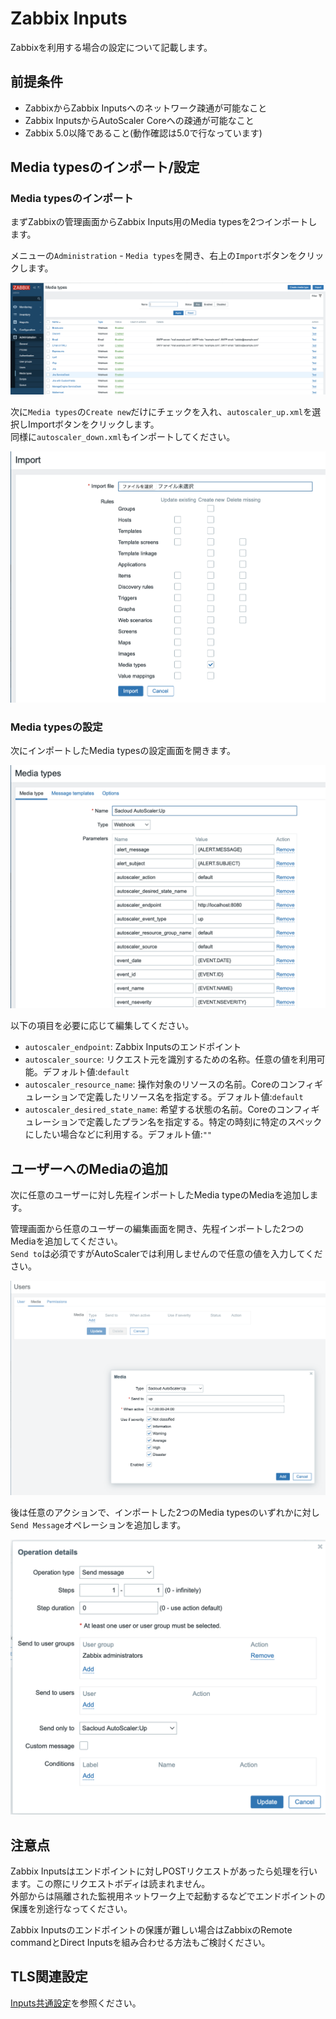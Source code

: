 # Zabbix Inputs

Zabbixを利用する場合の設定について記載します。

## 前提条件

- ZabbixからZabbix Inputsへのネットワーク疎通が可能なこと
- Zabbix InputsからAutoScaler Coreへの疎通が可能なこと
- Zabbix 5.0以降であること(動作確認は5.0で行なっています)

## Media typesのインポート/設定

### Media typesのインポート

まずZabbixの管理画面からZabbix Inputs用のMedia typesを2つインポートします。  

メニューの`Administration` - `Media types`を開き、右上の`Import`ボタンをクリックします。  

![zabbix01.png](images/zabbix01.png)

次に`Media types`の`Create new`だけにチェックを入れ、`autoscaler_up.xml`を選択しImportボタンをクリックします。  
同様に`autoscaler_down.xml`もインポートしてください。

![zabbix02.png](images/zabbix02.png)

### Media typesの設定

次にインポートしたMedia typesの設定画面を開きます。  

![zabbix03.png](images/zabbix03.png)

以下の項目を必要に応じて編集してください。

- `autoscaler_endpoint`: Zabbix Inputsのエンドポイント
- `autoscaler_source`: リクエスト元を識別するための名称。任意の値を利用可能。デフォルト値:`default`
- `autoscaler_resource_name`: 操作対象のリソースの名前。Coreのコンフィギュレーションで定義したリソース名を指定する。デフォルト値:`default`
- `autoscaler_desired_state_name`: 希望する状態の名前。Coreのコンフィギュレーションで定義したプラン名を指定する。特定の時刻に特定のスペックにしたい場合などに利用する。デフォルト値:`""`  

## ユーザーへのMediaの追加

次に任意のユーザーに対し先程インポートしたMedia typeのMediaを追加します。  

管理画面から任意のユーザーの編集画面を開き、先程インポートした2つのMediaを追加してください。  
`Send to`は必須ですがAutoScalerでは利用しませんので任意の値を入力してください。

![zabbix04.png](images/zabbix04.png)

後は任意のアクションで、インポートした2つのMedia typesのいずれかに対し`Send Message`オペレーションを追加します。  

![zabbix05.png](images/zabbix05.png)

## 注意点

Zabbix Inputsはエンドポイントに対しPOSTリクエストがあったら処理を行います。この際にリクエストボディは読まれません。  
外部からは隔離された監視用ネットワーク上で起動するなどでエンドポイントの保護を別途行なってください。

Zabbix Inputsのエンドポイントの保護が難しい場合はZabbixのRemote commandとDirect Inputsを組み合わせる方法もご検討ください。  

## TLS関連設定

[Inputs共通設定](../config.md)を参照ください。  